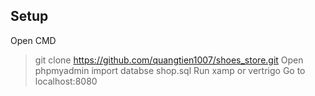 ## Setup
Open CMD
> git clone https://github.com/quangtien1007/shoes_store.git
Open phpmyadmin import databse shop.sql
Run xamp or vertrigo 
Go to localhost:8080

